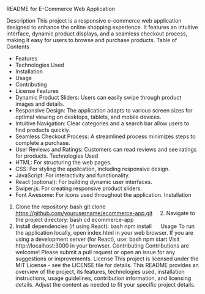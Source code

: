 README for  E-Commerce Web Application

Description
This project is a responsive e-commerce web application designed to enhance the online shopping experience. It features an intuitive interface, dynamic product displays, and a seamless checkout process, making it easy for users to browse and purchase products.
Table of Contents
* Features
* Technologies Used
* Installation
* Usage
* Contributing
* License
Features
* Dynamic Product Sliders: Users can easily swipe through product images and details.
* Responsive Design: The application adapts to various screen sizes for optimal viewing on desktops, tablets, and mobile devices.
* Intuitive Navigation: Clear categories and a search bar allow users to find products quickly.
* Seamless Checkout Process: A streamlined process minimizes steps to complete a purchase.
* User Reviews and Ratings: Customers can read reviews and see ratings for products.
Technologies Used
* HTML: For structuring the web pages.
* CSS: For styling the application, including responsive design.
* JavaScript: For interactivity and functionality.
* React (optional): For building dynamic user interfaces.
* Swiper.js: For creating responsive product sliders.
* Font Awesome: For icons used throughout the application.
Installation
1. Clone the repository: bash git clone https://github.com/yourusername/ecommerce-app.git
    2. Navigate to the project directory: bash cd ecommerce-app
3.  Install dependencies (if using React): bash npm install
    
Usage
To run the application locally, open index.html in your web browser. If you are using a development server (for React), use:
bash
npm start
Visit http://localhost:3000 in your browser.
Contributing
Contributions are welcome! Please submit a pull request or open an issue for any suggestions or improvements.
License
This project is licensed under the MIT License - see the LICENSE file for details. This README provides an overview of the project, its features, technologies used, installation instructions, usage guidelines, contribution information, and licensing details. Adjust the content as needed to fit your specific project details.
